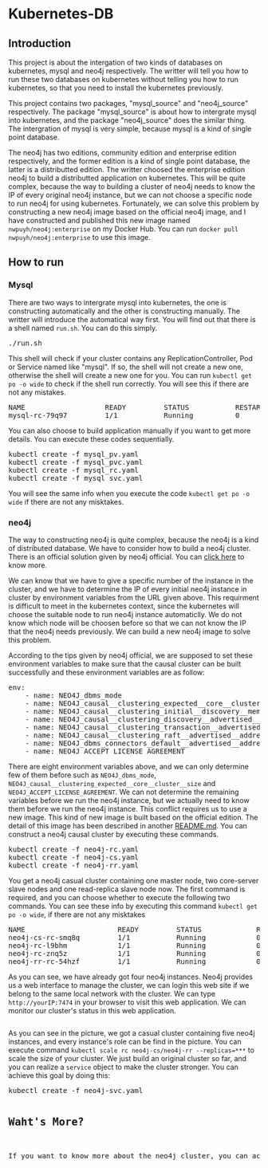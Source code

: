 # Kubernetes-DB
<h2>Introduction</h2>
<p>This project is about the intergation of two kinds of databases on kubernetes, mysql and neo4j respectively. The writter will tell you how to run these two databases on kubernetes without telling you how to run kubernetes, so that you need to install the kubernetes previously.</p>
<p>This project contains two packages, "mysql_source" and "neo4j_source" respectively. The package "mysql_source" is about how to intergrate mysql into kubernetes, and the package "neo4j_source" does the similar thing. The intergration of mysql is very simple, because mysql is a kind of single point database.</p>
<p>The neo4j has two editions, community edition and enterprise edition respectively, and the former edition is a kind of single point database, the latter is a distributted edition. The writter choosed the enterprise edition neo4j to build a distributted application on kubernetes. This will be quite complex, because the way to building a cluster of neo4j needs to know the IP of every original neo4j instance, but we can not choose a specific node to run neo4j for using kubernetes. Fortunately, we can solve this problem by constructing a new neo4j image based on the official neo4j image, and I have constructed and published this new image named <code>nwpuyh/neo4j:enterprise</code> on my Docker Hub. You can run <code>docker pull nwpuyh/neo4j:enterprise</code> to use this image.</p>
<h2>How to run</h2>
<h3>Mysql</h3>
<p>There are two ways to intergrate mysql into kubernetes, the one is constructing automatically and the other is constructing manually. The writter will introduce the automatical way first. You will find out that there is a shell named <code>run.sh</code>. You can do this simply.</p>
<pre>./run.sh</pre>
<p>This shell will check if your cluster contains any ReplicationController, Pod or Service named like "mysql". If so, the shell will not create a new one, otherwise the shell will create a new one for you. You can run <code>kubectl get po -o wide</code> to check if the shell run correctly. You will see this if there are not any mistakes.</p>
<pre>
NAME                   READY         STATUS           RESTARTS    AGE       IP               NODE
mysql-rc-79q97         1/1           Running          0           1d        10.244.202.31    lab4
</pre>
<p>You can also choose to build application manually if you want to get more details. You can execute these codes sequentially.</p>
<pre>
kubectl create -f mysql_pv.yaml
kubectl create -f mysql_pvc.yaml
kubectl create -f mysql_rc.yaml
kubectl create -f mysql_svc.yaml
</pre>
<p>You will see the same info when you execute the code <code>kubectl get po -o wide</code> if there are not any misktakes.</p>
<h3>neo4j</h3>
<p>The way to constructing neo4j is quite complex, because the neo4j is a kind of distributed database. We have to consider how to build a neo4j cluster. There is an official solution given by neo4j official. You can <a href="https://neo4j.com/docs/operations-manual/current/installation/docker/">click here</a> to know more.</p>
<p>We can know that we have to give a specific number of the instance in the cluster, and we have to determine the IP of every initial neo4j instance in cluster by environment variables from the URL given above. This requirment is difficult to meet in the kubernetes context, since the kubernetes will choose the suitable node to run neo4j instance automaticlly. We do not know which node will be choosen before so that we can not know the IP that the neo4j needs previously. We can build a new neo4j image to solve this problem.</p>
<p>According to the tips given by neo4j official, we are supposed to set these environment variables to make sure that the causal cluster can be built successfully and these environment variables are as follow:</p>
<pre>
env:
    - name: NEO4J_dbms_mode
    - name: NEO4J_causal__clustering_expected__core__cluster__size
    - name: NEO4J_causal__clustering_initial__discovery__members
    - name: NEO4J_causal__clustering_discovery__advertised__address
    - name: NEO4J_causal__clustering_transaction__advertised__address
    - name: NEO4J_causal__clustering_raft__advertised__address
    - name: NEO4J_dbms_connectors_default__advertised__address
    - name: NEO4J_ACCEPT_LICENSE_AGREEMENT
</pre>
<p>There are eight environment variables above, and we can only determine few of them before such as <code>NEO4J_dbms_mode</code>, <code>NEO4J_causal__clustering_expected__core__cluster__size</code> and <code>NEO4J_ACCEPT_LICENSE_AGREEMENT</code>. We can not determine the remaining variables before we run the neo4j instance, but we actually need to know them before we run the neo4j instance. This conflict requires us to use a new image. This kind of new image is built based on the official edition. The detail of this image has been described in another <a href="https://github.com/yhswjtuILMARE/kubernetes-DB/blob/master/neo4j_source/README.md">README.md</a>. You can construct a neo4j causal cluster by executing these commands.</p>
<pre>
kubectl create -f neo4j-rc.yaml
kubectl create -f neo4j-cs.yaml
kubectl create -f neo4j-rr.yaml
</pre>
<p>You get a neo4j casual cluster containing one master node, two core-server slave nodes and one read-replica slave node now. The first command is required, and you can choose whether to execute the following two commands. You can see these info by executing this command <code>kubectl get po -o wide</code>, if there are not any misktakes</p>
<pre>
NAME                      READY         STATUS             RESTARTS   AGE       IP               NODE
neo4j-cs-rc-smq8q         1/1           Running            0          7h        172.19.0.134     lab4
neo4j-rc-l9bhm            1/1           Running            0          7h        10.244.202.14    lab4
neo4j-rc-znq5z            1/1           Running            0          7h        10.244.202.17    lab4
neo4j-rr-rc-54hzf         1/1           Running            0          7h        10.244.202.15    lab4
</pre>
<p>As you can see, we have already got four neo4j instances. Neo4j provides us a web interface to manage the cluster, we can login this web site if we belong to the same local network with the cluster. We can type <code>http://yourIP:7474</code> in your browser to visit this web application. We can monitor our cluster's status in this web application.</p>
<img src=""/>
<p>As you can see in the picture, we got a casual cluster containing five neo4j instances, and every instance's role can be find in the picture. You can execute command <code>kubectl scale rc neo4j-cs/neo4j-rr --replicas=***</code> to scale the size of your cluster. We just build an original cluster so far, and you can realize a <code>service</code> object to make the cluster stronger. You can achieve this goal by doing this:</p>
<pre>kubectl create -f neo4j-svc.yaml<pre>
<h2>Waht's More?</h2>
<p>If you want to know more about the neo4j cluster, you can achieve these info by visiting their <a href="https://neo4j.com/docs/operations-manual/current/clustering/causal-clustering/setup-new-cluster/">official site</a>.</p>

